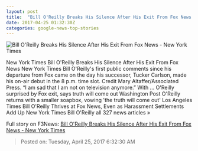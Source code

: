 ```yaml
---
layout: post
title:  "Bill O'Reilly Breaks His Silence After His Exit From Fox News - New York Times"
date: 2017-04-25 01:32:30Z
categories: google-news-top-stories
---
```


![Bill O'Reilly Breaks His Silence After His Exit From Fox News - New York Times](https://static01.nyt.com/images/2017/04/25/business/25FOXsub/25FOXsub-facebookJumbo.jpg)

New York Times Bill O'Reilly Breaks His Silence After His Exit From Fox News New York Times Bill O'Reilly's first public comments since his departure from Fox came on the day his successor, Tucker Carlson, made his on-air debut in the 8 p.m. time slot. Credit Mary Altaffer/Associated Press. “I am sad that I am not on television anymore.” With ... O'Reilly surprised by Fox exit, says truth will come out Washington Post O'Reilly returns with a smaller soapbox, vowing 'the truth will come out' Los Angeles Times Bill O'Reilly Thrives at Fox News, Even as Harassment Settlements Add Up New York Times Bill O'Reilly all 327 news articles »


Full story on F3News: [Bill O'Reilly Breaks His Silence After His Exit From Fox News - New York Times](http://www.f3nws.com/n/XyETuF)

> Posted on: Tuesday, April 25, 2017 6:32:30 AM
